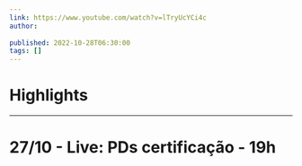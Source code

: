 ```yaml
---
link: https://www.youtube.com/watch?v=lTryUcYCi4c
author: 
   
published: 2022-10-28T06:30:00
tags: []
---
```

# Highlights


---
# 27/10 - Live: PDs certificação - 19h
